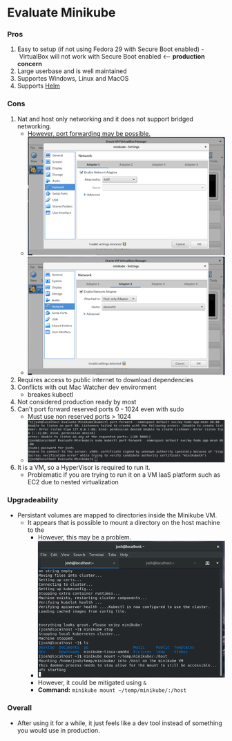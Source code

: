 # Evaluate Minikube

### Pros
1. Easy to setup (if not using Fedora 29 with Secure Boot enabled)
    - VirtualBox will not work with Secure Boot enabled <-- **production concern**
2. Large userbase and is well maintained
3. Supportes Windows, Linux and MacOS
4. Supports [Helm](https://helm.sh/)

### Cons
1. Nat and host only networking and it does not support bridged networking.
    - [However, port forwarding may be possible.](https://cwienczek.com/2017/09/reaching-minikube-from-other-devices/)
    - ![VM NAT](imgs/minikube_vm_nat.png "Minikube VM NAT")
    - ![VM HOST](imgs/minikube_vm_host.png "Minikube VM Host Net")
2. Requires access to public internet to download dependencies
3. Conflicts with out Mac Watcher dev environment
    - breakes kubectl
4. Not considered production ready by most
5. Can't port forward reserved ports 0 - 1024 even with sudo
    - Must use non reserved ports > 1024
    - ![Port 88](imgs/MinikubePort88.png "Minikube Port 88")
6. It is a VM, so a HyperVisor is required to run it. 
    - Problematic if you are trying to run it on a VM IaaS platform such as EC2 due to nested virtualization

### Upgradeability
- Persistant volumes are mapped to directories inside the Minikube VM.
    - It appears that is possible to mount a directory on the host machine to the
        - However, this may be a problem.
        - ![Host Sharing Daemon](imgs/minikube_vm_host_dir.png "host to VM dir sharing")
        - However, it could be mitigated using `&`
        - **Command:** `minikube mount ~/temp/minikube/:/host`

### Overall
- After using it for a while, it just feels like a dev tool instead of something you would use in production. 
